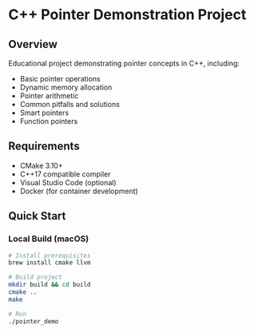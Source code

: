 # C++ Pointer Demonstration Project

## Overview
Educational project demonstrating pointer concepts in C++, including:
- Basic pointer operations
- Dynamic memory allocation
- Pointer arithmetic
- Common pitfalls and solutions
- Smart pointers
- Function pointers

## Requirements
- CMake 3.10+
- C++17 compatible compiler
- Visual Studio Code (optional)
- Docker (for container development)

## Quick Start

### Local Build (macOS)
```bash
# Install prerequisites
brew install cmake llvm

# Build project
mkdir build && cd build
cmake ..
make

# Run
./pointer_demo